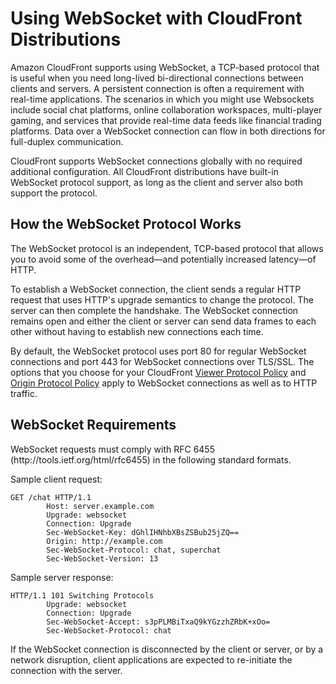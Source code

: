 # Using WebSocket with CloudFront Distributions<a name="distribution-working-with.websockets"></a>

Amazon CloudFront supports using WebSocket, a TCP\-based protocol that is useful when you need long\-lived bi\-directional connections between clients and servers\. A persistent connection is often a requirement with real\-time applications\. The scenarios in which you might use Websockets include social chat platforms, online collaboration workspaces, multi\-player gaming, and services that provide real\-time data feeds like financial trading platforms\. Data over a WebSocket connection can flow in both directions for full\-duplex communication\. 

CloudFront supports WebSocket connections globally with no required additional configuration\. All CloudFront distributions have built\-in WebSocket protocol support, as long as the client and server also both support the protocol\.

## How the WebSocket Protocol Works<a name="distribution-working-with.websockets.how-it-works"></a>

The WebSocket protocol is an independent, TCP\-based protocol that allows you to avoid some of the overhead—and potentially increased latency—of HTTP\.

To establish a WebSocket connection, the client sends a regular HTTP request that uses HTTP's upgrade semantics to change the protocol\. The server can then complete the handshake\. The WebSocket connection remains open and either the client or server can send data frames to each other without having to establish new connections each time\.

By default, the WebSocket protocol uses port 80 for regular WebSocket connections and port 443 for WebSocket connections over TLS/SSL\. The options that you choose for your CloudFront [Viewer Protocol Policy](distribution-web-values-specify.md#DownloadDistValuesViewerProtocolPolicy) and [Origin Protocol Policy](distribution-web-values-specify.md#DownloadDistValuesOriginProtocolPolicy) apply to WebSocket connections as well as to HTTP traffic\.

## WebSocket Requirements<a name="distribution-working-with.websockets.requirements"></a>

WebSocket requests must comply with RFC 6455 \(http://tools\.ietf\.org/html/rfc6455\) in the following standard formats\.

Sample client request: 

```
GET /chat HTTP/1.1
        Host: server.example.com
        Upgrade: websocket
        Connection: Upgrade
        Sec-WebSocket-Key: dGhlIHNhbXBsZSBub25jZQ==
        Origin: http://example.com
        Sec-WebSocket-Protocol: chat, superchat
        Sec-WebSocket-Version: 13
```

Sample server response:

```
HTTP/1.1 101 Switching Protocols
        Upgrade: websocket
        Connection: Upgrade
        Sec-WebSocket-Accept: s3pPLMBiTxaQ9kYGzzhZRbK+xOo=
        Sec-WebSocket-Protocol: chat
```

If the WebSocket connection is disconnected by the client or server, or by a network disruption, client applications are expected to re\-initiate the connection with the server\.
